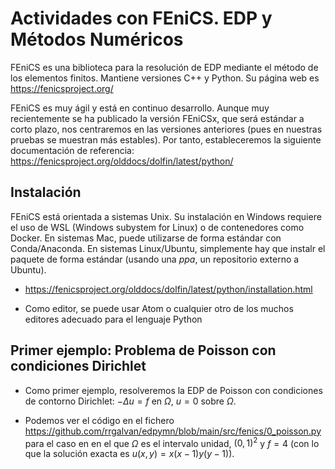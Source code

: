 # Actividades con FEniCS. EDP y Métodos Numéricos

FEniCS es una biblioteca para la resolución de EDP mediante el método de los elementos finitos. Mantiene versiones C++ y Python. Su página web es <https://fenicsproject.org/>

FEniCS es muy ágil y está en continuo desarrollo. Aunque muy recientemente se ha publicado la versión FEniCSx, que será estándar a corto plazo, nos centraremos en las versiones anteriores (pues en nuestras pruebas se muestran más estables). Por tanto, estableceremos la siguiente documentación de referencia: <https://fenicsproject.org/olddocs/dolfin/latest/python/>

## Instalación

FEniCS está orientada a sistemas Unix. Su instalación en Windows requiere el uso de WSL (Windows subystem for Linux) o de contenedores como Docker. En sistemas Mac, puede utilizarse de forma estándar con Conda/Anaconda. En sistemas Linux/Ubuntu, simplemente hay que instalr el paquete de forma estándar (usando una *ppa*, un repositorio externo a Ubuntu).
- <https://fenicsproject.org/olddocs/dolfin/latest/python/installation.html>

- Como editor, se puede usar Atom o cualquier otro de los muchos editores adecuado para el lenguaje Python

## Primer ejemplo: Problema de Poisson con condiciones Dirichlet

- Como primer ejemplo, resolveremos la EDP de Poisson con condiciones de contorno Dirichlet:
$-\Delta u = f$  en  $\Omega$,
$u = 0$  sobre  $\Omega$.

- Podemos ver el código en el fichero <https://github.com/rrgalvan/edpymn/blob/main/src/fenics/0_poisson.py> para el caso en en el que $\Omega$ es el intervalo unidad, $(0,1)^2$ y $f=4$ (con lo que la solución exacta es $u(x,y)=x(x-1)y(y-1)$).
